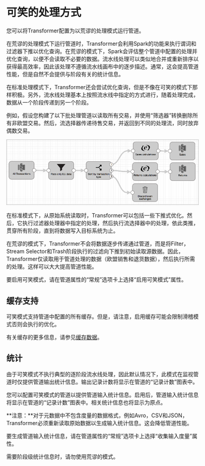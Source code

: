 # 可笑的处理方式

您可以将Transformer配置为以荒谬的处理模式运行管道。

在荒谬的处理模式下运行管道时，Transformer会利用Spark的功能来执行谓词和过滤器下推以优化查询。在荒谬的模式下，Spark会评估整个管道中配置的处理并优化查询，以便不会读取不必要的数据。流水线处理可以类似地合并或重新排序以获得最高效率，因此该处理不遵循流水线画布中的逐步描述。通常，这会提高管道性能，但是自然不会提供与阶段有关的统计信息。

在标准处理模式下，Transformer还会尝试优化查询，但是不像在可笑的模式下那样积极。另外，流水线处理基本上按照流水线中指定的方式进行，随着处理完成，数据从一个阶段传递到另一个阶段。

例如，假设您构建了以下批处理管道以读取所有交易，并使用“筛选器”转换删除所有非欧盟交易。然后，流选择器传递待售交易，并返回到不同的处理流，同时放弃偶数交易。

![img](imgs/Ludicrious.png)

在标准模式下，从原始系统读取时，Transformer可以包括一些下推式优化。然后，它执行过滤器处理器中指定的处理，然后执行流选择器中的处理，依此类推，贯穿所有阶段，直到将数据写入目标系统为止。

在荒谬的模式下，Transformer不会将数据逐步传递通过管道，而是将Filter，Stream Selector和Trash阶段执行的过滤向下推到初始读取源数据。因此，Transformer仅读取用于管道处理的数据（欧盟销售和退货数据），然后执行所需的处理。这样可以大大提高管道性能。

要启用可笑模式，请在管道属性的“常规”选项卡上选择“启用可笑模式”属性。

## 缓存支持

可笑模式支持管道中配置的所有缓存。但是，请注意，启用缓存可能会限制滑稽模式否则会执行的优化。

有关缓存的更多信息，请参见[缓存数据](https://streamsets.com/documentation/controlhub/latest/help/transformer/Pipelines/CachingData.html#concept_q2r_xm4_33b)。

## 统计

由于可笑模式不执行典型的逐阶段流水线处理，因此默认情况下，此模式在监视管道时仅提供管道输出统计信息。输出记录计数将显示在管道的“记录计数”图表中。

您可以配置可笑模式的管道以提供管道输入统计信息。启用后，管道输入统计信息将显示在管道的“记录计数”图表中。相关统计信息也将显示为原点。

**注意：**对于元数据中不包含度量的数据格式，例如Avro，CSV和JSON，Transformer必须重新读取原始数据以生成输入统计信息。这会降低管道性能。

要生成管道输入统计信息，请在管道属性的“常规”选项卡上选择“收集输入度量”属性。

需要阶段级统计信息时，请勿使用荒谬的模式。